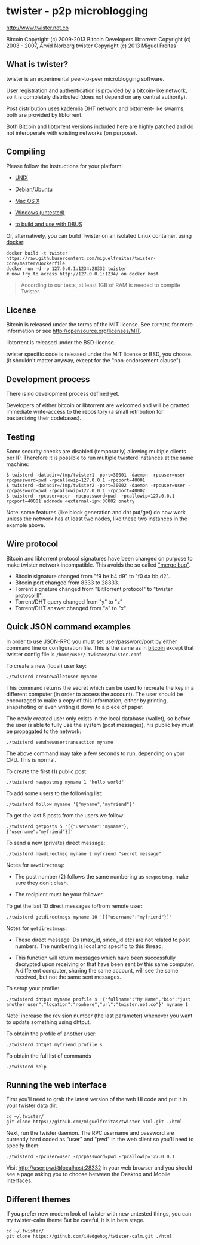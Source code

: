 # twister - p2p microblogging

<http://www.twister.net.co>

Bitcoin Copyright (c) 2009-2013 Bitcoin Developers
libtorrent Copyright (c) 2003 - 2007, Arvid Norberg
twister Copyright (c) 2013 Miguel Freitas

## What is twister?

twister is an experimental peer-to-peer microblogging software.

User registration and authentication is provided by a bitcoin-like network, so
it is completely distributed (does not depend on any central authority).

Post distribution uses kademlia DHT network and bittorrent-like swarms, both
are provided by libtorrent.

Both Bitcoin and libtorrent versions included here are highly patched and do
not interoperate with existing networks (on purpose).

## Compiling

Please follow the instructions for your platform:

- [UNIX](https://github.com/miguelfreitas/twister-core/blob/master/doc/build-unix.md)
- [Debian/Ubuntu](https://github.com/miguelfreitas/twister-core/blob/master/doc/building-on-ubuntu-debian.md)
- [Mac OS X](https://github.com/miguelfreitas/twister-core/blob/master/doc/build-osx.md)
- [Windows (untested)](https://github.com/miguelfreitas/twister-core/wiki/Compiling-for-Windows)

- [to build and use with DBUS](https://github.com/erqan/twister-core/blob/twister-dbus/doc/build-n-use-with-dbus.md)

Or, alternatively, you can build Twister on an isolated Linux container, using
[docker](http://docker.io/):

    docker build -t twister https://raw.githubusercontent.com/miguelfreitas/twister-core/master/Dockerfile
    docker run -d -p 127.0.0.1:1234:28332 twister
    # now try to access http://127.0.0.1:1234/ on docker host

> According to our tests, at least 1GB of RAM is needed to compile Twister.

## License

Bitcoin is released under the terms of the MIT license. See `COPYING` for more
information or see http://opensource.org/licenses/MIT.

libtorrent is released under the BSD-license.

twister specific code is released under the MIT license or BSD, you choose.
(it shouldn't matter anyway, except for the "non-endorsement clause").

## Development process

There is no development process defined yet.

Developers of either bitcoin or libtorrent are welcomed and will be granted
immediate write-access to the repository (a small retribution for
bastardizing their codebases).

## Testing

Some security checks are disabled (temporarily) allowing multiple clients per IP.
Therefore it is possible to run multiple twisterd instances at the same machine:

    $ twisterd -datadir=/tmp/twister1 -port=30001 -daemon -rpcuser=user -rpcpassword=pwd -rpcallowip=127.0.0.1 -rpcport=40001
    $ twisterd -datadir=/tmp/twister2 -port=30002 -daemon -rpcuser=user -rpcpassword=pwd -rpcallowip=127.0.0.1 -rpcport=40002
    $ twisterd -rpcuser=user -rpcpassword=pwd -rpcallowip=127.0.0.1 -rpcport=40001 addnode <external-ip>:30002 onetry

Note: some features (like block generation and dht put/get) do now work unless
the network has at least two nodes, like these two instances in the example above.

## Wire protocol

Bitcoin and libtorrent protocol signatures have been changed on purpose to
make twister network incompatible. This avoids the so called
["merge bug"](http://blog.notdot.net/2008/6/Nearly-all-DHT-implementations-vulnerable-to-merge-bug).

- Bitcoin signature changed from "f9 be b4 d9" to "f0 da bb d2".
- Bitcoin port changed from 8333 to 28333.
- Torrent signature changed from "BitTorrent protocol" to "twister protocollll".
- Torrent/DHT query changed from "y" to "z"
- Torrent/DHT answer changed from "a" to "x"

## Quick JSON command examples

In order to use JSON-RPC you must set user/password/port by either command
line or configuration file. This is the same as in [bitcoin](https://en.bitcoin.it/wiki/Running_Bitcoin)
except that twister config file is `/home/user/.twister/twister.conf`

To create a new (local) user key:

    ./twisterd createwalletuser myname

This command returns the secret which can be used to recreate the key in a
different computer (in order to access the account). The user should be
encouraged to make a copy of this information, either by printing, snapshoting
or even writing it down to a piece of paper.

The newly created user only exists in the local database (wallet), so
before the user is able to fully use the system (post messages), his public
key must be propagated to the network:

    ./twisterd sendnewusertransaction myname

The above command may take a few seconds to run, depending on your CPU. This
is normal.

To create the first (1) public post:

    ./twisterd newpostmsg myname 1 "hello world"

To add some users to the following list:

    ./twisterd follow myname '["myname","myfriend"]'

To get the last 5 posts from the users we follow:

    ./twisterd getposts 5 '[{"username":"myname"},{"username":"myfriend"}]'

To send a new (private) direct message:

    ./twisterd newdirectmsg myname 2 myfriend "secret message"

Notes for `newdirectmsg`:

- The post number (2) follows the same numbering as `newpostmsg`, make
sure they don't clash.

- The recipient must be your follower.

To get the last 10 direct messages to/from remote user:

    ./twisterd getdirectmsgs myname 10 '[{"username":"myfriend"}]'

Notes for `getdirectmsgs`:

- These direct message IDs (max_id, since_id etc) are not related to post
numbers. The numbering is local and specific to this thread.

- This function will return messages which have been successfully decrypted
upon receiving or that have been sent by this same computer. A different
computer, sharing the same account, will see the same received, but not the
same sent messages.

To setup your profile:

    ./twisterd dhtput myname profile s '{"fullname":"My Name","bio":"just another user","location":"nowhere","url":"twister.net.co"}' myname 1

Note: increase the revision number (the last parameter) whenever you want to
update something using dhtput.

To obtain the profile of another user:

    ./twisterd dhtget myfriend profile s

To obtain the full list of commands

    ./twisterd help


## Running the web interface

First you'll need to grab the latest version of the web UI code and put it
in your twister data dir:

    cd ~/.twister/
    git clone https://github.com/miguelfreitas/twister-html.git ./html

Next, run the twister daemon. The RPC username and password are currently
hard coded as "user" and "pwd" in the web client so you'll need to specify
them:

    ./twisterd -rpcuser=user -rpcpassword=pwd -rpcallowip=127.0.0.1

Visit [http://user:pwd@localhost:28332](http://user:pwd@localhost:28332)
in your web browser and you should see a page asking you to choose between the
Desktop and Mobile interfaces.

## Different themes

If you prefer new modern look of twister with new untested things, you can try twister-calm theme
But be careful, it is in beta stage.

    cd ~/.twister/
    git clone https://github.com/iHedgehog/twister-calm.git ./html
